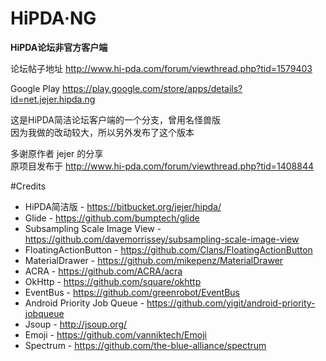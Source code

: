 # HiPDA·NG

**HiPDA论坛非官方客户端**

论坛帖子地址 http://www.hi-pda.com/forum/viewthread.php?tid=1579403 

Google Play https://play.google.com/store/apps/details?id=net.jejer.hipda.ng

这是HiPDA简洁论坛客户端的一个分支，曾用名怪兽版   
因为我做的改动较大，所以另外发布了这个版本   

多谢原作者 jejer 的分享   
原项目发布于 http://www.hi-pda.com/forum/viewthread.php?tid=1408844   

#Credits
- HiPDA简洁版 - https://bitbucket.org/jejer/hipda/
- Glide - https://github.com/bumptech/glide
- Subsampling Scale Image View - https://github.com/davemorrissey/subsampling-scale-image-view
- FloatingActionButton - https://github.com/Clans/FloatingActionButton
- MaterialDrawer - https://github.com/mikepenz/MaterialDrawer
- ACRA - https://github.com/ACRA/acra
- OkHttp - https://github.com/square/okhttp
- EventBus - https://github.com/greenrobot/EventBus
- Android Priority Job Queue - https://github.com/yigit/android-priority-jobqueue
- Jsoup - http://jsoup.org/
- Emoji - https://github.com/vanniktech/Emoji
- Spectrum - https://github.com/the-blue-alliance/spectrum
